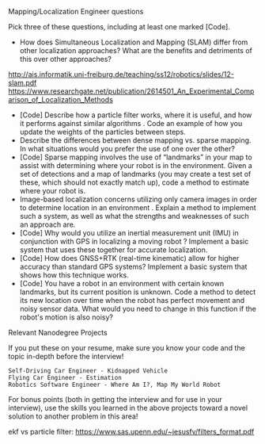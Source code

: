 
Mapping/Localization Engineer questions

Pick three of these questions, including at least one marked [Code].

* How does Simultaneous Localization and Mapping (SLAM) differ from other localization approaches? What are the
 benefits and detriments of this over other approaches?
 
 http://ais.informatik.uni-freiburg.de/teaching/ss12/robotics/slides/12-slam.pdf
 https://www.researchgate.net/publication/2614501_An_Experimental_Comparison_of_Localization_Methods
 
* [Code] Describe how a particle filter works, where it is useful, and how it performs against similar algorithms
. Code an example of how you update the weights of the particles between steps.
* Describe the differences between dense mapping vs. sparse mapping. In what situations would you prefer the use of
 one over the other?
* [Code] Sparse mapping involves the use of “landmarks” in your map to assist with determining where your robot is in
 the environment. Given a set of detections and a map of landmarks (you may create a test set of these, which should not exactly match up), code a method to estimate where your robot is.
* Image-based localization concerns utilizing only camera images in order to determine location in an environment
. Explain a method to implement such a system, as well as what the strengths and weaknesses of such an approach are.
* [Code] Why would you utilize an inertial measurement unit (IMU) in conjunction with GPS in localizing a moving robot
? Implement a basic system that uses these together for accurate localization.
* [Code] How does GNSS+RTK (real-time kinematic) allow for higher accuracy than standard GPS systems? Implement a
 basic system that shows how this technique works.
* [Code] You have a robot in an environment with certain known landmarks, but its current position is unknown. Code a
 method to detect its new location over time when the robot has perfect movement and noisy sensor data. What would you need to change in this function if the robot's motion is also noisy?

Relevant Nanodegree Projects

If you put these on your resume, make sure you know your code and the topic in-depth before the interview!

    Self-Driving Car Engineer - Kidnapped Vehicle
    Flying Car Engineer - Estimation
    Robotics Software Engineer - Where Am I?, Map My World Robot

For bonus points (both in getting the interview and for use in your interview), use the skills you learned in the above projects toward a novel solution to another problem in this area!



ekf vs particle filter: https://www.sas.upenn.edu/~jesusfv/filters_format.pdf